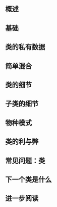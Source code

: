 ## 概述

## 基础

## 类的私有数据

## 简单混合

## 类的细节

## 子类的细节

## 物种模式

## 类的利与弊

## 常见问题：类

## 下一个类是什么

## 进一步阅读